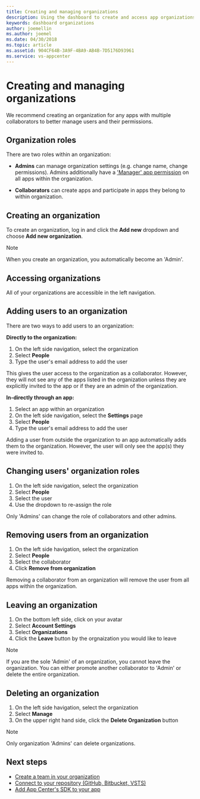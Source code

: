 ```yaml
---
title: Creating and managing organizations
description: Using the dashboard to create and access app organizations in App Center.
keywords: dashboard organizations
author: joemellin
ms.author: joemel
ms.date: 04/30/2018
ms.topic: article
ms.assetid: 904CF64B-3A9F-4BA9-AB4B-7D5176D93961
ms.service: vs-appcenter
---
```


# Creating and managing organizations

We recommend creating an organization for any apps with multiple collaborators to better manage users and their permissions.

## Organization roles

There are two roles within an organization:

* **Admins** can manage organization settings (e.g. change name, change permissions). Admins additionally have a ['Manager' app permission](~/dashboard/creating-and-managing-apps.md) on all apps within the organization.

* **Collaborators** can create apps and participate in apps they belong to within organization.

## Creating an organization

To create an organization, log in and click the **Add new** dropdown and choose **Add new organization**.
> [!NOTE]
> When you create an organization, you automatically become an 'Admin'.

## Accessing organizations

All of your organizations are accessible in the left navigation.

## Adding users to an organization

There are two ways to add users to an organization:

**Directly to the organization:**
1. On the left side navigation, select the organization
2. Select **People**
3. Type the user's email address to add the user

This gives the user access to the organization as a collaborator. However, they will not see any of the apps listed in the organization unless they are explicitly invited to the app or if they are an admin of the organization.

**In-directly through an app:**
1. Select an app within an organization
2. On the left side navigation, select the **Settings** page
2. Select **People** 
3. Type the user's email address to add the user

Adding a user from outside the organization to an app automatically adds them to the organization. However, the user will only see the app(s) they were invited to.

## Changing users' organization roles
1. On the left side navigation, select the organization
2. Select **People** 
3. Select the user
4. Use the dropdown to re-assign the role

Only 'Admins' can change the role of collaborators and other admins. 

## Removing users from an organization

1. On the left side havigation, select the organization
2. Select **People**
3. Select the collaborator
4. Click **Remove from organization**

Removing a collaborator from an organization will remove the user from all apps within the organization.

## Leaving an organization

1. On the bottom left side, click on your avatar
2. Select **Account Settings**
3. Select **Organizations**
4. Click the **Leave** button by the orgnaization you would like to leave

> [!NOTE]
> If you are the sole 'Admin' of an organization, you cannot leave the organization. You can either promote another collaborator to 'Admin' or delete the entire organization.

## Deleting an organization

1. On the left side havigation, select the organization
2. Select **Manage**
3. On the upper right hand side, click the **Delete Organization** button

> [!NOTE]
> Only organization 'Admins' can delete organizations.

## Next steps

* [Create a team in your organization](~/dashboard/creating-and-managing-teams.md)
* [Connect to your repository (GitHub, Bitbucket, VSTS)](~/build/index.md)
* [Add App Center's SDK to your app](~/sdk/index.md)
